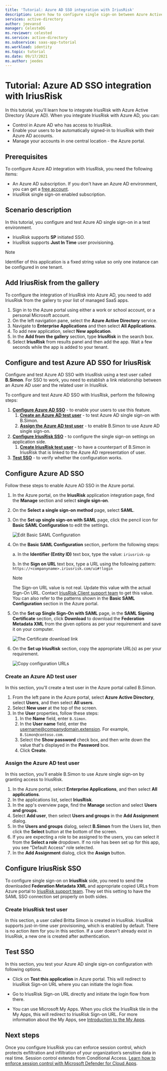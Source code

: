 ```yaml
---
title: 'Tutorial: Azure AD SSO integration with IriusRisk'
description: Learn how to configure single sign-on between Azure Active Directory and IriusRisk.
services: active-directory
author: jeevansd
manager: CelesteDG
ms.reviewer: celested
ms.service: active-directory
ms.subservice: saas-app-tutorial
ms.workload: identity
ms.topic: tutorial
ms.date: 09/17/2021
ms.author: jeedes
---
```

# Tutorial: Azure AD SSO integration with IriusRisk

In this tutorial, you'll learn how to integrate IriusRisk with Azure Active Directory (Azure AD). When you integrate IriusRisk with Azure AD, you can:

* Control in Azure AD who has access to IriusRisk.
* Enable your users to be automatically signed-in to IriusRisk with their Azure AD accounts.
* Manage your accounts in one central location - the Azure portal.

## Prerequisites

To configure Azure AD integration with IriusRisk, you need the following items:

* An Azure AD subscription. If you don't have an Azure AD environment, you can get a [free account](https://azure.microsoft.com/free/).
* IriusRisk single sign-on enabled subscription.

## Scenario description

In this tutorial, you configure and test Azure AD single sign-on in a test environment.

* IriusRisk supports **SP** initiated SSO.
* IriusRisk supports **Just In Time** user provisioning.

> [!NOTE]
> Identifier of this application is a fixed string value so only one instance can be configured in one tenant.

## Add IriusRisk from the gallery

To configure the integration of IriusRisk into Azure AD, you need to add IriusRisk from the gallery to your list of managed SaaS apps.

1. Sign in to the Azure portal using either a work or school account, or a personal Microsoft account.
1. On the left navigation pane, select the **Azure Active Directory** service.
1. Navigate to **Enterprise Applications** and then select **All Applications**.
1. To add new application, select **New application**.
1. In the **Add from the gallery** section, type **IriusRisk** in the search box.
1. Select **IriusRisk** from results panel and then add the app. Wait a few seconds while the app is added to your tenant.

## Configure and test Azure AD SSO for IriusRisk

Configure and test Azure AD SSO with IriusRisk using a test user called **B.Simon**. For SSO to work, you need to establish a link relationship between an Azure AD user and the related user in IriusRisk.

To configure and test Azure AD SSO with IriusRisk, perform the following steps:

1. **[Configure Azure AD SSO](#configure-azure-ad-sso)** - to enable your users to use this feature.
    1. **[Create an Azure AD test user](#create-an-azure-ad-test-user)** - to test Azure AD single sign-on with B.Simon.
    1. **[Assign the Azure AD test user](#assign-the-azure-ad-test-user)** - to enable B.Simon to use Azure AD single sign-on.
1. **[Configure IriusRisk SSO](#configure-iriusrisk-sso)** - to configure the single sign-on settings on application side.
    1. **[Create IriusRisk test user](#create-iriusrisk-test-user)** - to have a counterpart of B.Simon in IriusRisk that is linked to the Azure AD representation of user.
1. **[Test SSO](#test-sso)** - to verify whether the configuration works.

## Configure Azure AD SSO

Follow these steps to enable Azure AD SSO in the Azure portal.

1. In the Azure portal, on the **IriusRisk** application integration page, find the **Manage** section and select **single sign-on**.
1. On the **Select a single sign-on method** page, select **SAML**.
1. On the **Set up single sign-on with SAML** page, click the pencil icon for **Basic SAML Configuration** to edit the settings.

   ![Edit Basic SAML Configuration](common/edit-urls.png)

4. On the **Basic SAML Configuration** section, perform the following steps:

    a. In the **Identifier (Entity ID)** text box, type the value:
    `iriusrisk-sp`

    b. In the **Sign on URL** text box, type a URL using the following pattern:
    `https://<companyname>.iriusrisk.com/ui#!login`

	> [!NOTE]
	> The Sign-on URL value is not real. Update this value with the actual Sign-On URL. Contact [IriusRisk Client support team](mailto:info@continuumsecurity.net) to get this value. You can also refer to the patterns shown in the **Basic SAML Configuration** section in the Azure portal.

5. On the **Set up Single Sign-On with SAML** page, in the **SAML Signing Certificate** section, click **Download** to download the **Federation Metadata XML** from the given options as per your requirement and save it on your computer.

	![The Certificate download link](common/metadataxml.png)

6. On the **Set up IriusRisk** section, copy the appropriate URL(s) as per your requirement.

	![Copy configuration URLs](common/copy-configuration-urls.png)

### Create an Azure AD test user

In this section, you'll create a test user in the Azure portal called B.Simon.

1. From the left pane in the Azure portal, select **Azure Active Directory**, select **Users**, and then select **All users**.
1. Select **New user** at the top of the screen.
1. In the **User** properties, follow these steps:
   1. In the **Name** field, enter `B.Simon`.  
   1. In the **User name** field, enter the username@companydomain.extension. For example, `B.Simon@contoso.com`.
   1. Select the **Show password** check box, and then write down the value that's displayed in the **Password** box.
   1. Click **Create**.

### Assign the Azure AD test user

In this section, you'll enable B.Simon to use Azure single sign-on by granting access to IriusRisk.

1. In the Azure portal, select **Enterprise Applications**, and then select **All applications**.
1. In the applications list, select **IriusRisk**.
1. In the app's overview page, find the **Manage** section and select **Users and groups**.
1. Select **Add user**, then select **Users and groups** in the **Add Assignment** dialog.
1. In the **Users and groups** dialog, select **B.Simon** from the Users list, then click the **Select** button at the bottom of the screen.
1. If you are expecting a role to be assigned to the users, you can select it from the **Select a role** dropdown. If no role has been set up for this app, you see "Default Access" role selected.
1. In the **Add Assignment** dialog, click the **Assign** button.

## Configure IriusRisk SSO

To configure single sign-on on **IriusRisk** side, you need to send the downloaded **Federation Metadata XML** and appropriate copied URLs from Azure portal to [IriusRisk support team](mailto:info@continuumsecurity.net). They set this setting to have the SAML SSO connection set properly on both sides.

### Create IriusRisk test user

In this section, a user called Britta Simon is created in IriusRisk. IriusRisk supports just-in-time user provisioning, which is enabled by default. There is no action item for you in this section. If a user doesn't already exist in IriusRisk, a new one is created after authentication.

## Test SSO

In this section, you test your Azure AD single sign-on configuration with following options. 

* Click on **Test this application** in Azure portal. This will redirect to IriusRisk Sign-on URL where you can initiate the login flow. 

* Go to IriusRisk Sign-on URL directly and initiate the login flow from there.

* You can use Microsoft My Apps. When you click the IriusRisk tile in the My Apps, this will redirect to IriusRisk Sign-on URL. For more information about the My Apps, see [Introduction to the My Apps](../user-help/my-apps-portal-end-user-access.md).

## Next steps

Once you configure IriusRisk you can enforce session control, which protects exfiltration and infiltration of your organization’s sensitive data in real time. Session control extends from Conditional Access. [Learn how to enforce session control with Microsoft Defender for Cloud Apps](/cloud-app-security/proxy-deployment-aad).
